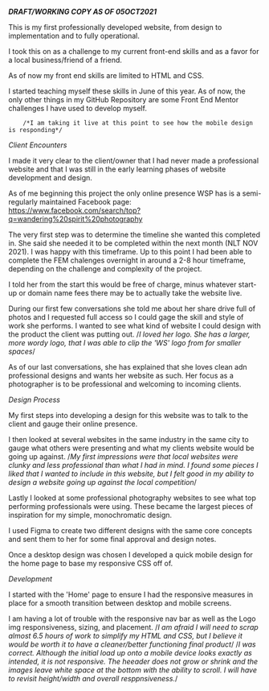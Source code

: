 ***DRAFT/WORKING COPY AS OF 05OCT2021***

This is my first professionally developed website, from design to implementation and to fully operational. 

I took this on as a challenge to my current front-end skills and as a favor for a local business/friend of a friend. 

As of now my front end skills are limited to HTML and CSS. 

I started teaching myself these skills in June of this year. As of now, the only other things in my GitHub Repository are some Front End Mentor challenges I have used to develop myself.

        /*I am taking it live at this point to see how the mobile design is responding*/



*Client Encounters*

I made it very clear to the client/owner that I had never made a professional website and that I was still in the early learning phases of website development and design.

As of me beginning this project the only online presence WSP has is a semi-regularly maintained Facebook page:
  https://www.facebook.com/search/top?q=wandering%20spirit%20photography

The very first step was to determine the timeline she wanted this completed in. She said she needed it to be completed within the next month (NLT NOV 2021). I was happy with this timeframe. Up to this point I had been able to complete the FEM chalenges overnight in around a 2-8 hour timeframe, depending on the challenge and complexity of the project.

I told her from the start this would be free of charge, minus whatever start-up or domain name fees there may be to actually take the website live.

During our first few conversations she told me about her share drive full of photos and I requested full access so I could gage the skill and style of work she performs. I wanted to see what kind of website I could design with the product the client was putting out.
  /*I loved her logo. She has a larger, more wordy logo, that I was able to clip the 'WS' logo from for smaller spaces*/

As of our last conversations, she has explained that she loves clean adn professional designs and wants her website as such. Her focus as a photographer is to be professional and welcoming to incoming clients.



*Design Process*

My first steps into developing a design for this website was to talk to the client and gauge their online presence.

I then looked at several websites in the same industry in the same city to gauge what others were presenting and what my clients website would be going up against.
  /*My first impressions were that local websites were clunky and less professional than what I had in mind. I found some pieces I liked that I wanted to include          in this website, but I felt good in my ability to design a website going up against the local competition*/
  
Lastly I looked at some professional photography websites to see what top performing professionals were using. These became the largest pieces of inspiration for my simple, monochromatic design.

I used Figma to create two different designs with the same core concepts and sent them to her for some final approval and design notes.

Once a desktop design was chosen I developed a quick mobile design for the home page to base my responsive CSS off of.



*Development*

I started with the 'Home' page to ensure I had the responsive measures in place for a smooth transition between desktop and mobile screens.

I am having a lot of trouble with the responsive nav bar as well as the Logo img responsiveness, sizing, and placement.
  /*I am afraid I will need to scrap almost 6.5 hours of work to simplify my HTML and CSS, but I believe it would be worth it to have a cleaner/better functioning final product*/
  /*I was correct. Although the initial load up onto a mobile device looks exactly as intended, it is not responsive. The heeader does not grow or shrink and the images leave white space at the bottom with the ability to scroll. I will have to revisit height/width and overall resppnsiveness.*/
